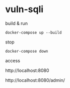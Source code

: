 # vuln-sqli

build & run

`docker-compose up --build`

stop

`docker-compose down`

access

http://localhost:8080

http://localhost:8080/admin/



